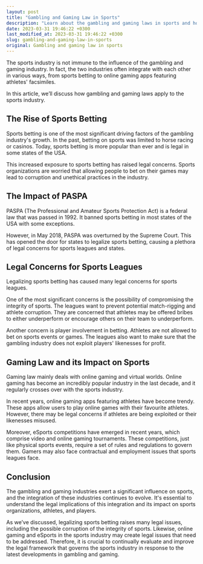 ```yaml
---
layout: post
title: "Gambling and Gaming Law in Sports"
description: "Learn about the gambling and gaming laws in sports and how they impact the industry. This article delves into the legalities of sports betting and online gaming."
date: 2023-03-31 19:46:22 +0300
last_modified_at: 2023-03-31 19:46:22 +0300
slug: gambling-and-gaming-law-in-sports
original: Gambling and gaming law in sports
---
```


The sports industry is not immune to the influence of the gambling and gaming industry. In fact, the two industries often integrate with each other in various ways, from sports betting to online gaming apps featuring athletes' facsimiles.

In this article, we’ll discuss how gambling and gaming laws apply to the sports industry.

## The Rise of Sports Betting

Sports betting is one of the most significant driving factors of the gambling industry's growth. In the past, betting on sports was limited to horse racing or casinos. Today, sports betting is more popular than ever and is legal in some states of the USA.

This increased exposure to sports betting has raised legal concerns. Sports organizations are worried that allowing people to bet on their games may lead to corruption and unethical practices in the industry.

## The Impact of PASPA

PASPA (The Professional and Amateur Sports Protection Act) is a federal law that was passed in 1992. It banned sports betting in most states of the USA with some exceptions.

However, in May 2018, PASPA was overturned by the Supreme Court. This has opened the door for states to legalize sports betting, causing a plethora of legal concerns for sports leagues and states.

## Legal Concerns for Sports Leagues

Legalizing sports betting has caused many legal concerns for sports leagues.

One of the most significant concerns is the possibility of compromising the integrity of sports. The leagues want to prevent potential match-rigging and athlete corruption. They are concerned that athletes may be offered bribes to either underperform or encourage others on their team to underperform.

Another concern is player involvement in betting. Athletes are not allowed to bet on sports events or games. The leagues also want to make sure that the gambling industry does not exploit players' likenesses for profit.

## Gaming Law and its Impact on Sports

Gaming law mainly deals with online gaming and virtual worlds. Online gaming has become an incredibly popular industry in the last decade, and it regularly crosses over with the sports industry.

In recent years, online gaming apps featuring athletes have become trendy. These apps allow users to play online games with their favourite athletes. However, there may be legal concerns if athletes are being exploited or their likenesses misused.

Moreover, eSports competitions have emerged in recent years, which comprise video and online gaming tournaments. These competitions, just like physical sports events, require a set of rules and regulations to govern them. Gamers may also face contractual and employment issues that sports leagues face.

## Conclusion

The gambling and gaming industries exert a significant influence on sports, and the integration of these industries continues to evolve. It's essential to understand the legal implications of this integration and its impact on sports organizations, athletes, and players.

As we’ve discussed, legalizing sports betting raises many legal issues, including the possible corruption of the integrity of sports. Likewise, online gaming and eSports in the sports industry may create legal issues that need to be addressed. Therefore, it is crucial to continually evaluate and improve the legal framework that governs the sports industry in response to the latest developments in gambling and gaming.